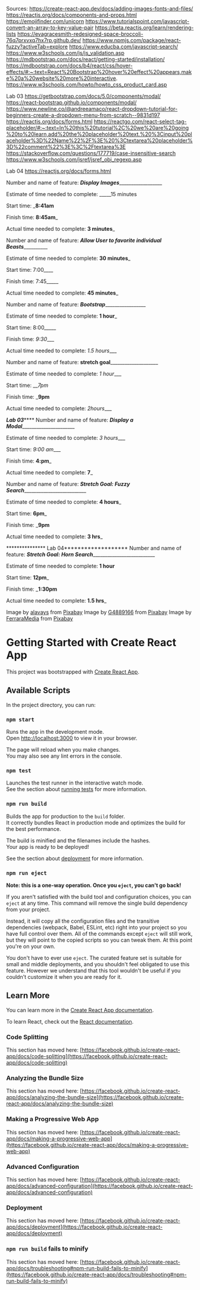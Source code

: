 


Sources:
https://create-react-app.dev/docs/adding-images-fonts-and-files/
https://reactjs.org/docs/components-and-props.html
https://emojifinder.com/unicorn
https://www.tutorialspoint.com/javascript-convert-an-array-to-key-value-pair
https://beta.reactjs.org/learn/rendering-lists
https://evagracesmith-redesigned-space-broccoli-76q7prxvxq7hx7rp.github.dev/
https://www.npmjs.com/package/react-fuzzy?activeTab=explore
https://www.educba.com/javascript-search/
https://www.w3schools.com/js/js_validation.asp
https://mdbootstrap.com/docs/react/getting-started/installation/
https://mdbootstrap.com/docs/b4/react/css/hover-effects/#:~:text=React%20Bootstrap%20hover%20effect%20appears,make%20a%20website%20more%20interactive.
https://www.w3schools.com/howto/howto_css_product_card.asp


Lab 03
https://getbootstrap.com/docs/5.0/components/modal/
https://react-bootstrap.github.io/components/modal/
https://www.newline.co/@andreeamaco/react-dropdown-tutorial-for-beginners-create-a-dropdown-menu-from-scratch--9831d197
https://reactjs.org/docs/forms.html
https://reactgo.com/react-select-tag-placeholder/#:~:text=In%20this%20tutorial%2C%20we%20are%20going%20to%20learn,add%20the%20placeholder%20text.%20%3Cinput%20placeholder%3D%22Name%22%2F%3E%20%3Ctextarea%20placeholder%3D%22comment%22%3E%3C%2Ftextarea%3E
https://stackoverflow.com/questions/177719/case-insensitive-search
https://www.w3schools.com/jsref/jsref_obj_regexp.asp

Lab 04
https://reactjs.org/docs/forms.html






Number and name of feature: _______Display Images_________________________

Estimate of time needed to complete: _____15 minutes

Start time: ___8:41am__

Finish time: __8:45am___

Actual time needed to complete: __3 minutes___

Number and name of feature: ___________Allow User to favorite individual Beasts_____________________

Estimate of time needed to complete: __30 minutes___

Start time: 7:00____

Finish time: 7:45_____

Actual time needed to complete: __45 minutes___

Number and name of feature: _______Bootstrap________________________

Estimate of time needed to complete: __1 hour___

Start time: 8:00_____

Finish time: _9:30____

Actual time needed to complete: _1.5 hours____

Number and name of feature: ______stretch goal__________________________

Estimate of time needed to complete: _1 hour____

Start time: ___7pm_

Finish time: ___9pm__

Actual time needed to complete: _2hours____

*****************Lab 03*********************
Number and name of feature: _____Display a Modal___________________________

Estimate of time needed to complete: _3 hours____

Start time: _9:00 am____

Finish time: __4:pm___

Actual time needed to complete: __7___

Number and name of feature: ___Stretch Goal: Fuzzy Search_____________________________

Estimate of time needed to complete: __4 hours___

Start time: __6pm___

Finish time: ___9pm__

Actual time needed to complete: __3 hrs___

*************** Lab 04*******************
Number and name of feature: ___Stretch Goal: Horn Search_____________________________

Estimate of time needed to complete: __1 hour__

Start time: __12pm___

Finish time: ___1:30pm__

Actual time needed to complete: __1.5 hrs___



Image by <a href="https://pixabay.com/users/alavays-9498199/?utm_source=link-attribution&amp;utm_medium=referral&amp;utm_campaign=image&amp;utm_content=4505114">alavays</a> from <a href="https://pixabay.com//?utm_source=link-attribution&amp;utm_medium=referral&amp;utm_campaign=image&amp;utm_content=4505114">Pixabay</a>
Image by <a href="https://pixabay.com/users/g4889166-4889166/?utm_source=link-attribution&amp;utm_medium=referral&amp;utm_campaign=image&amp;utm_content=2253941">G4889166</a> from <a href="https://pixabay.com//?utm_source=link-attribution&amp;utm_medium=referral&amp;utm_campaign=image&amp;utm_content=2253941">Pixabay</a>
Image by <a href="https://pixabay.com/users/ferraramedia-28670540/?utm_source=link-attribution&amp;utm_medium=referral&amp;utm_campaign=image&amp;utm_content=7325913">FerraraMedia</a> from <a href="https://pixabay.com//?utm_source=link-attribution&amp;utm_medium=referral&amp;utm_campaign=image&amp;utm_content=7325913">Pixabay</a>


# Getting Started with Create React App

This project was bootstrapped with [Create React App](https://github.com/facebook/create-react-app).

## Available Scripts

In the project directory, you can run:

### `npm start`

Runs the app in the development mode.\
Open [http://localhost:3000](http://localhost:3000) to view it in your browser.

The page will reload when you make changes.\
You may also see any lint errors in the console.

### `npm test`

Launches the test runner in the interactive watch mode.\
See the section about [running tests](https://facebook.github.io/create-react-app/docs/running-tests) for more information.

### `npm run build`

Builds the app for production to the `build` folder.\
It correctly bundles React in production mode and optimizes the build for the best performance.

The build is minified and the filenames include the hashes.\
Your app is ready to be deployed!

See the section about [deployment](https://facebook.github.io/create-react-app/docs/deployment) for more information.

### `npm run eject`

**Note: this is a one-way operation. Once you `eject`, you can't go back!**

If you aren't satisfied with the build tool and configuration choices, you can `eject` at any time. This command will remove the single build dependency from your project.

Instead, it will copy all the configuration files and the transitive dependencies (webpack, Babel, ESLint, etc) right into your project so you have full control over them. All of the commands except `eject` will still work, but they will point to the copied scripts so you can tweak them. At this point you're on your own.

You don't have to ever use `eject`. The curated feature set is suitable for small and middle deployments, and you shouldn't feel obligated to use this feature. However we understand that this tool wouldn't be useful if you couldn't customize it when you are ready for it.

## Learn More

You can learn more in the [Create React App documentation](https://facebook.github.io/create-react-app/docs/getting-started).

To learn React, check out the [React documentation](https://reactjs.org/).

### Code Splitting

This section has moved here: [https://facebook.github.io/create-react-app/docs/code-splitting](https://facebook.github.io/create-react-app/docs/code-splitting)

### Analyzing the Bundle Size

This section has moved here: [https://facebook.github.io/create-react-app/docs/analyzing-the-bundle-size](https://facebook.github.io/create-react-app/docs/analyzing-the-bundle-size)

### Making a Progressive Web App

This section has moved here: [https://facebook.github.io/create-react-app/docs/making-a-progressive-web-app](https://facebook.github.io/create-react-app/docs/making-a-progressive-web-app)

### Advanced Configuration

This section has moved here: [https://facebook.github.io/create-react-app/docs/advanced-configuration](https://facebook.github.io/create-react-app/docs/advanced-configuration)

### Deployment

This section has moved here: [https://facebook.github.io/create-react-app/docs/deployment](https://facebook.github.io/create-react-app/docs/deployment)

### `npm run build` fails to minify

This section has moved here: [https://facebook.github.io/create-react-app/docs/troubleshooting#npm-run-build-fails-to-minify](https://facebook.github.io/create-react-app/docs/troubleshooting#npm-run-build-fails-to-minify)